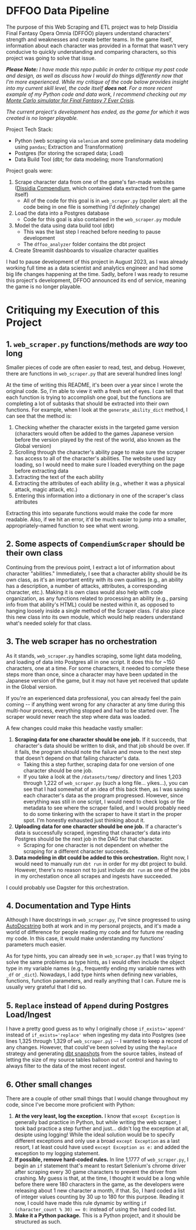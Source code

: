 # DFFOO Data Pipeline
The purpose of this Web Scraping and ETL project was to help Dissidia Final Fantasy Opera Omnia (DFFOO) players understand characters' strength and weaknesses and create better teams. In the game itself, information about each character was provided in a format that wasn't very conducive to quickly understanding and comparing characters, so this project was going to solve that issue. 

***Please Note:** I have made this repo public in order to critique my past code and design, as well as discuss how I would do things differently now that I'm more experienced. While my critique of the code below provides insight into my current skill level, the code itself **does not**. For a more recent example of my Python code and data work, I recommend checking out my [Monte Carlo simulator for Final Fantasy 7 Ever Crisis](https://github.com/Jace743/ever-crisis-gacha-simulator).*

*The current project's development has ended, as the game for which it was created is no longer playable.*

Project Tech Stack:
- Python (web scraping via `selenium` and some preliminary data modeling using `pandas`; Extraction and Transformation)
- Postgres (for storing the scraped data; Load)
- Data Build Tool (dbt; for data modeling; more Transformation)

Project goals were: 

1. Scrape character data from one of the game's fan-made websites ([Dissidia Compendium](https://dissidiacompendium.com/), which contained data extracted from the game itself)
   - All of the code for this goal is in `web_scraper.py` (spoiler alert: all the code being in one file is something I'd *definitely* change)
2. Load the data into a Postgres database
   - Code for this goal is also contained in the `web_scraper.py` module
3. Model the data using data build tool (dbt)
   - This was the last step I reached before needing to pause development
   - The `dffoo_analyzer` folder contains the dbt project
4. Create Streamlit dashboards to visualize character qualities

I had to pause development of this project in August 2023, as I was already working full time as a data scientist and analytics engineer and had some big life changes happening at the time. Sadly, before I was ready to resume this project's development, DFFOO announced its end of service, meaning the game is no longer playable. 

# Critiquing my Execution of this Project

## 1. `web_scraper.py` functions/methods are *way* too long

Smaller pieces of code are often easier to read, test, and debug. However, there are functions in `web_scraper.py` that are several hundred lines long! 

At the time of writing this README, it's been over a year since I wrote the original code. So, I'm able to view it with a fresh set of eyes. I can tell that each function is trying to accomplish one goal, but the functions are completing a lot of subtasks that should be extracted into their own functions. For example, when I look at the `generate_ability_dict` method, I can see that the method is:

1. Checking whether the character exists in the targeted game version (characters would often be added to the games Japanese version before the version played by the rest of the world, also known as the Global version)
2. Scrolling through the character's ability page to make sure the scraper has access to all of the character's abilities. The website used lazy loading, so I would need to make sure I loaded everything on the page before extracting data
3. Extracting the text of the each ability
4. Extracting the attributes of each ability (e.g., whether it was a physical attack, magic attack, etc.)
5. Entering this information into a dictionary in one of the scraper's class attributes

Extracting this into separate functions would make the code far more readable. Also, if we hit an error, it'd be much easier to jump into a smaller, appropriately-named function to see what went wrong.

## 2. Some aspects of `CompendiumScraper` should be their own class

Continuing from the previous point, I extract a lot of information about character "abilities." Immediately, I see that a character ability should be its own class, as it's an important entity with its own qualities (e.g., an ability has a description, a number of attacks, attributes, a corresponding character, etc.). Making it is own class would also help with code organization, as any functions related to processing an ability (e.g., parsing info from that ability's HTML) could be nested within it, as opposed to hanging loosely inside a single method of the Scraper class. I'd also place this new class into its own module, which would help readers understand what's needed solely for that class.

## 3. The web scraper has no orchestration

As it stands, `web_scraper.py` handles scraping, some light data modeling, and loading of data into Postgres all in one script. It does this for ~150 characters, one at a time. For some characters, it needed to complete these steps more than once, since a character may have been updated in the Japanese version of the game, but it may not have yet received that update in the Global version. 

If you're an experienced data professional, you can already feel the pain coming -- if anything went wrong for any character at any time during this multi-hour process, everything stopped and had to be started over. The scraper would never reach the step where data was loaded.

A few changes could make this headache vastly smaller:

1. **Scraping data for one character should be one job.** If it succeeds, that character's data should be written to disk, and that job should be over. If it fails, the program should note the failure and move to the next step that doesn't depend on that failing character's data.
   - Taking this a step further, scraping data for one version of one character should be one job.
   - If you take a look at the `/datasets/temp/` directory and lines 1,203 through 1,222 of `web_scraper.py` (such a long file... yikes...), you can see that I had somewhat of an idea of this back then, as I was saving each character's data as the program progressed. However, since everything was still in one script, I would need to check logs or file metadata to see where the scraper failed, and I would probably need to do some tinkering with the scraper to have it start in the proper spot. I'm honestly exhausted just thinking about it.
2. **Uploading data for one character should be one job.** If a character's data is successfully scraped, ingesting that character's data into Postgres should be the next job in the DAG for that character.
   - Scraping for one character is not dependent on whether the scraping for a different character succeeds. 
3. **Data modeling in dbt could be added to this orchestration.** Right now, I would need to manually run `dbt run` in order for my dbt project to build. However, there's no reason not to just include `dbt run` as one of the jobs in my orchestation once all scrapes and ingests have succeeded.

I could probably use Dagster for this orchestration.

## 4. Documentation and Type Hints

Although I have docstrings in `web_scraper.py`, I've since progressed to using [AutoDocstring](https://marketplace.visualstudio.com/items?itemName=njpwerner.autodocstring) both at work and in my personal projects, and it's made a world of difference for people reading my code and for future me reading my code. In this case, it would make understanding my functions' parameters much easier.

As for type hints, you can already see in `web_scraper.py` that I was trying to solve the same problems as type hints, as I would often include the object type in my variable names (e.g., frequently ending my variable names with `_df` or `_dict`). Nowadays, I add type hints when defining new variables, functions, function parameters, and really anything that I can. Future me is usually very grateful that I did so. 

## 5. `Replace` instead of `Append` during Postgres Load/Ingest

I have a pretty good guess as to why I originally chose `if_exists='append'` instead of `if_exists='replace'` when ingesting my data into Postgres (see lines 1,325 through 1,329 of `web_scraper.py`) -- I wanted to keep a record of any changes. However, that could've been solved by using the `Replace` strategy and generating [dbt snapshots](https://docs.getdbt.com/docs/build/snapshots) from the source tables, instead of letting the size of my source tables balloon out of control and having to always filter to the data of the most recent ingest. 

## 6. Other small changes

There are a couple of other small things that I would change throughout my code, since I've become more proficient with Python:

1. **At the very least, log the exception.** I know that `except Exception` is generally bad practice in Python, but while writing the web scraper, I took bad practice a step further and just... didn't log the exception at all, desipte using logging! While the ideal solution would be to specify different exceptions and only use a broad `except Exception` as a last resort, I at least could have used `except Exception as e:` and added the exception to my logging statement.
2. **If possible, remove hard-coded rules.** In line 1,1777 of `web_scraper.py`, I begin an `if` statement that's meant to restart Selenium's chrome driver after scraping every 30 game characters to prevent the driver from crashing. My guess is that, at the time, I thought it would be a long while before there were 180 characters in the game, as the developers were releasing about 1 new character a month, if that. So, I hard coded a list of integer values counting by 30 up to 180 for this purpose. Reading it now, I could have made this rule dynamic by writing `if (character_count % 30) == 0:` instead of using the hard coded list.
3. **Make it a Python package.** This is a Python project, and it should be structured as such.
